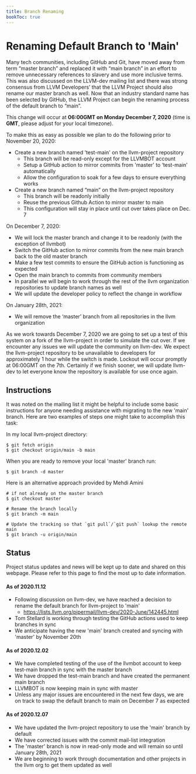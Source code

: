 ```yaml
---
title: Branch Renaming
bookToc: true
---
```

# Renaming Default Branch to 'Main'

Many tech communities, including GitHub and Git, have moved away from term “master branch” and replaced it with “main branch” in an
effort to remove unnecessary references to slavery and use more inclusive terms.  This was also discussed on the LLVM-dev mailing list
and there was strong consensus from LLVM Developers’ that the LLVM Project should also rename our master branch as well. Now that
an industry standard name has been selected by GitHub, the LLVM Project can begin the renaming process of the default branch to “main”. 

This change will occur at **06:00GMT on Monday December 7, 2020** (time is **GMT**, please adjust for your local timezone).

To make this as easy as possible we plan to do the following prior to November 20, 2020:
* Create a new branch named 'test-main' on the llvm-project repository
    * This branch will be read-only except for the LLVMBOT account
    * Setup a GitHub action to mirror commits from 'master' to ‘test-main' automatically
    * Allow the configuration to soak for a few days to ensure everything works
* Create a new branch named “main” on the llvm-project repository
    * This branch will be readonly initially
    * Reuse the previous Github Action to mirror master to main
    * This configuration will stay in place until cut over takes place on Dec. 7

On December 7, 2020:
* We will lock the master branch and change it to be readonly (with the exception of llvmbot)
* Switch the GitHub action to mirror commits from the new main branch back to the old master branch
* Make a few test commits to ensure the GitHub action is functioning as expected
* Open the main branch to commits from community members
* In parallel we will begin to work through the rest of the llvm organization repositories to update branch names as well
* We will update the developer policy to reflect the change in workflow

On January 28th, 2021:
* We will remove the ‘master’ branch from all repositories in the llvm organization

As we work towards December 7, 2020 we are going to set up a test of this system on a fork of the llvm-project
in order to simulate the cut over. If we encounter any issues we will update the community on llvm-dev.
We expect the llvm-project repository to be unavailable to developers for approximately 1 hour while the
switch is made. Lockout will occur promptly at 06:00GMT on the 7th. Certainly if we finish sooner, we will
update llvm-dev to let everyone know the repository is available for use once again.


## Instructions

It was noted on the mailing list it might be helpful to include some basic instructions for anyone 
needing assistance with migrating to the new 'main' branch.  Here are two examples of steps one
might take to accomplish this task:

In my local llvm-project directory:

    $ git fetch origin
    $ git checkout origin/main -b main

When you are ready to remove your local 'master' branch run:

    $ git branch -d master

Here is an alternative approach provided by Mehdi Amini

    # if not already on the master branch
    $ git checkout master

    # Rename the branch locally
    $ git branch -m main

    # Update the tracking so that `git pull`/`git push` lookup the remote main
    $ git branch -u origin/main

## Status

Project status updates and news will be kept up to date and shared on this webpage. Please refer to this page 
to find the most up to date information.

#### As of 2020.11.12
* Following discussion on llvm-dev, we have reached a decision to rename the default branch for llvm-project
to 'main'
    * https://lists.llvm.org/pipermail/llvm-dev/2020-June/142445.html
* Tom Stellard is working through testing the GitHub actions used to keep branches in sync
* We anticipate having the new 'main' branch created and syncing with 'master' by November 20th

#### As of 2020.12.02
* We have completed testing of the use of the llvmbot account to keep test-main branch
in sync with the master branch
* We have dropped the test-main branch and have created the permanent main branch
* LLVMBOT is now keeping main in sync with master
* Unless any major issues are encountered in the next few days, we are on track to 
swap the default branch to main on December 7 as expected

#### As of 2020.12.07
* We have updated the llvm-project repository to use the 'main' branch by default
* We have corrected issues with the commit mail-list integration
* The 'master' branch is now in read-only mode and will remain so until January 28th, 2021
* We are beginning to work through documentation and other projects in the llvm org to get them updated as well